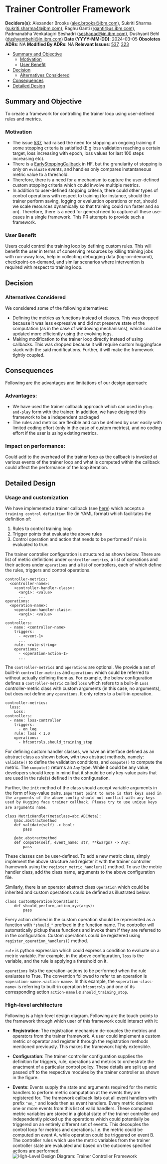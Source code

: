 # Trainer Controller Framework

**Deciders(s)**:  Alexander Brooks (alex.brooks@ibm.com), Sukriti Sharma (sukriti.sharma4@ibm.com), Raghu Ganti (rganti@us.ibm.com), Padmanabha Venkatagiri Seshadri (seshapad@in.ibm.com), Dushyant Behl (dushyantbehl@in.ibm.com)
**Date (YYYY-MM-DD)**:  2024-03-05
**Obsoletes ADRs**:  NA
**Modified By ADRs**:  NA
**Relevant Issues**: [537](https://github.ibm.com/ai-foundation/watson-fm-stack-tracker/issues/537), [323](https://github.ibm.com/ai-foundation/watson-fm-stack-tracker/issues/323)

- [Summary and Objective](#summary-and-objective)
  - [Motivation](#motivation)
  - [User Benefit](#user-benefit)
- [Decision](#decision)
  - [Alternatives Considered](#alternatives-considered)
- [Consequences](#consequences)
- [Detailed Design](#detailed-design)

## Summary and Objective

To create a framework for controlling the trainer loop using user-defined rules and metrics.

### Motivation

- The issue [537](https://github.ibm.com/ai-foundation/watson-fm-stack-tracker/issues/537), had raised the need for stopping an ongoing training if some stopping criteria is satisfied (E.g loss validation reaching a certain target, loss increasing with epoch, loss values for last 100 steps increasing etc). 
- There is a [EarlyStoppingCallback](https://github.com/huggingface/transformers/blob/v4.37.2/src/transformers/trainer_callback.py#L543) in HF, but the granularity of stopping is only on `evaluate` events, and handles only compares instantaneous metric value to a threshold.
- Therefore, there is a need for a mechanism to capture the user-defined custom stopping criteria which could involve multiple metrics.
- In addition to user-defined stopping criteria, there could other types of control operations with respect to training (for instance, should the trainer perform saving, logging or evaluation operations or not, should we scale resources dynamically so that training could run faster and so on). Therefore, there is a need for general need to capture all these use-cases in a single framework. This PR attempts to provide such a framework.

### User Benefit

Users could control the training loop by defining custom rules. This will benefit the user in terms of conserving resources by killing training jobs with run-away loss, help in collecting debugging data (log-on-demand), checkpoint-on-demand, and similar scenarios where intervention is required with respect to training loop.

## Decision

### Alternatives Considered

We considered some of the following alternatives:
- Defining the metrics as functions instead of classes. This was dropped because it was less expressive and did not preserve state of the computation (as in the case of windowing mechanisms), which could be updated more efficiently using the evolving logs.
- Making modification to the trainer loop directly instead of using callbacks. This was dropped because it will require custom huggingface stack with the said modifications. Further, it will make the framework tightly coupled.

## Consequences

Following are the advantages and limitations of our design approach:

### Advantages:
- We have used the trainer callback approach which can used in `plug-and-play` form with the trainer. In addition, we have designed this framework to be a independent packaged
- The rules and metrics are flexible and can be defined by user easily with limited coding effort (only in the case of custom metrics), and no coding effort if the user is using existing metrics.

### Impact on performance:
Could add to the overhead of the trainer loop as the callback is invoked at various events of the trainer loop and what is computed within the callback could affect the performance of the loop iteration.


## Detailed Design

### Usage and customization
We have implemented a trainer callback (see [here](https://huggingface.co/docs/transformers/v4.37.2/en/main_classes/callback)) which accepts a `training control definition` file (in YAML format) which facilitates the definition of:
1. Rules to control training loop
2. Trigger points that evaluate the above rules
3. Control operation and action that needs to be performed if rule is evaluated to true.

The trainer controller configuration is structured as shown below. There are list of metric definitions under `controller-metrics`, a list of operations and their actions under `operations` and a list of controllers, each of which define the rules, triggers and control operations.
```
controller-metrics:
  <controller-name>:
    <controller-handler-class>:
      <arg1>: <value>
      ...
operations:
  <operation-name>:
    <operation-handler-class>:
      <arg1>: <value>
      ...
controllers:
  - name: <controller-name>
    triggers:
      - <event-1>
      ...
    rule: <rule-string>
    operations:
      - <operation-action-1>
      ...
```
The `controller-metrics` and `operations` are optional. We provide a set of built-in `controller-metrics` and `operations` which could be referred to without actually defining them as. For example, the below configuration defines a `controller-metric` called `loss` which refers to a built-in `Loss` controller-metric class with custom arguments (in this case, no arguments), but does not define any `operations`. It only refers to a built-in operation.
```
controller-metrics:
  loss:
    Loss:
controllers:
  - name: loss-controller
    triggers:
      - on_log
    rule: loss < 1.0
    operations:
      - hfcontrols.should_training_stop
 ```
For defining custom handler classes, we have an interface defined as an abstract class as shown below, with two abstract methods, namely: `validate()` to define the validation conditions, and `compute()` to compute the metric. The `compute()` returns an `Any` type. While it could be any value, developers should keep in mind that it should be only key-value pairs that are used in the rule(s) defined in the configuration.

Further, the `init` method of the class should accept variable arguments in the form of key-value pairs. `Important point to note is that keys used in the arguments of the above config should not conflict with any keys used by Hugging face trainer callback. Please try to use unique keys are arguments name`.
  ```
  class MetricHandler(metaclass=abc.ABCMeta):
      @abc.abstractmethod 
      def validate(self) -> bool:
          pass

      @abc.abstractmethod 
      def compute(self, event_name: str, **kwargs) -> Any:
          pass
  ```
These classes can be user-defined. To add a new metric class, simply implement the above structure and register it with the trainer controller framework using the `register_metric_handlers()` method. To use the metric handler class,  add the class name, arguments to the above configuration file.

Similarly, there is an operator abstract class `Operation` which could be inherited and custom operations could be defined as illustrated below:
```
class CustomOperation(Operation):
    def should_perform_action_xyz(args):
        pass
```
Every action defined in the custom operation should be represented as a function with `"should_"` prefixed in the function name. The controller will automatically pickup these functions and invoke them if they are referred to in the configuration. Custom operations could be registered using  `register_operation_handlers()` method.

`rule` is python expression which could express a condition to evaluate on a metric variable. For example, in the above configuration, `loss` is the variable, and the rule is applying a threshold on it.

`operations` lists the operation-actions to be performed when the rule evaluates to True. The convention followed to refer to an operation is `<operation-name>.<action-name>`. In this example, the `<operation-class-name>` is referring to built-in operation `hfcontrols` and one of its corresponding action `action-name` i.e `should_training_stop`.

### High-level architecture
Following is a high-level design diagram. Following are the touch-points to the framework through which user of this framework could interact with it:
- **Registration**: The registration mechanism de-couples the metrics and operators from the trainer framework. A user could implement a custom metric or operator and register it through the registration methods mentioned previously. This makes the framework highly extensible.

- **Configuration**: The trainer controller configuration supplies the definition for triggers, rule, operations and metrics to orchestrate the enactment of a particular control policy. These details are split up and passed off to the respective modules by the trainer controller as shown in the figure.

- **Events**: Events supply the state and arguments required for the metric handlers to perform metric computation at the events they are registered for. The framework callback lists out all event handlers with prefix `"on_"` and loads then as event handlers. Every metric declares one or more events from this list of valid handlers. These computed metric variables are stored in a global state of the trainer controller and independently picked up the operations which could potentially be triggered on an entirely different set of events. This decouples the control loop for metrics and operations. I.e. the metric could be computed on event A, while operation could be triggered on event B. The controller rules which use the metric variables from the trainer controller state are evaluated and based on the outcomes specified actions are performed.
![High-Level Design Diagram: Trainer Controller Framework](arch.png)